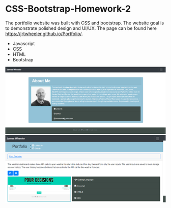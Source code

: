 # CSS-Bootstrap-Homework-2
The portfolio website was built with CSS and bootstrap. The website goal is to demonstrate polished design and UI/UX. The page can be found here https://jrtwheeler.github.io/Portfolio/.

- Javascript
- CSS
- HTML
- Bootstrap

![Web page](assets/img/portfolio-index.png)
![Web page](assets/img/portfolio-portfolio.png)
